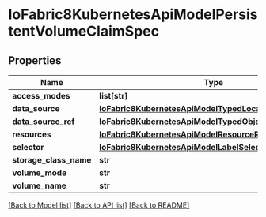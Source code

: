 # IoFabric8KubernetesApiModelPersistentVolumeClaimSpec

## Properties
Name | Type | Description | Notes
------------ | ------------- | ------------- | -------------
**access_modes** | **list[str]** |  | [optional] 
**data_source** | [**IoFabric8KubernetesApiModelTypedLocalObjectReference**](IoFabric8KubernetesApiModelTypedLocalObjectReference.md) |  | [optional] 
**data_source_ref** | [**IoFabric8KubernetesApiModelTypedObjectReference**](IoFabric8KubernetesApiModelTypedObjectReference.md) |  | [optional] 
**resources** | [**IoFabric8KubernetesApiModelResourceRequirements**](IoFabric8KubernetesApiModelResourceRequirements.md) |  | [optional] 
**selector** | [**IoFabric8KubernetesApiModelLabelSelector**](IoFabric8KubernetesApiModelLabelSelector.md) |  | [optional] 
**storage_class_name** | **str** |  | [optional] 
**volume_mode** | **str** |  | [optional] 
**volume_name** | **str** |  | [optional] 

[[Back to Model list]](../README.md#documentation-for-models) [[Back to API list]](../README.md#documentation-for-api-endpoints) [[Back to README]](../README.md)

